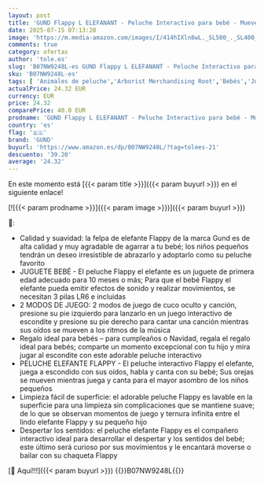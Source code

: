 ```yaml
---
layout: post
title: 'GUND Flappy L ELEFANANT - Peluche Interactivo para bebé - Mueve  Habla y Canta en francés para Despertar a tu Hijo - Peluche de Elefante  Talla 30 cm  Juguete Infantil de 1 año y más'
date: 2025-07-15 07:13:28
image: 'https://m.media-amazon.com/images/I/414hIXln8wL._SL500_._SL400_.jpg'
comments: true
category: ofertas
author: 'tole.es'
slug: 'B07NW9248L-es GUND Flappy L ELEFANANT - Peluche Interactivo para bebé -...'
sku: 'B07NW9248L-es'
tags: [ 'Animales de peluche','Arborist Merchandising Root','Bebés','Juguetes','Juguetes y juegos','Outlet de Juguetes y Juegos','Peluches','Self Service','Special Features Stores','b6d17eda-2c26-45ed-a098-453a9f96e839_0','b6d17eda-2c26-45ed-a098-453a9f96e839_2801','b6d17eda-2c26-45ed-a098-453a9f96e839_5501','bebé','gund','🇪🇸', ]
actualPrice: 24.32 EUR
currency: EUR
price: 24.32
comparePrice: 40.0 EUR
prodname: 'GUND Flappy L ELEFANANT - Peluche Interactivo para bebé - Mueve  Habla y Canta en francés para Despertar a tu Hijo - Peluche de Elefante  Talla 30 cm  Juguete Infantil de 1 año y más'
country: 'es'
flag: '🇪🇸'
brand: 'GUND'
buyurl: 'https://www.amazon.es/dp/B07NW9248L/?tag=tolees-21'
descuento: '39.20'
average: '24.32'
---
```


En este momento está [{{< param title >}}]({{< param buyurl >}}) en el siguiente enlace!

[![{{< param prodname >}}]({{< param image >}})]({{< param buyurl >}})

🔎:

- Calidad y suavidad: la felpa de elefante Flappy de la marca Gund es de alta calidad y muy agradable de agarrar a tu bebé; los niños pequeños tendrán un deseo irresistible de abrazarlo y adoptarlo como su peluche favorito
- JUGUETE BEBÉ - El peluche Flappy el elefante es un juguete de primera edad adecuado para 10 meses o más; Para que el bebé Flappy el elefante pueda emitir efectos de sonido y realizar movimientos, se necesitan 3 pilas LR6 e incluidas
- 2 MODOS DE JUEGO: 2 modos de juego de cuco oculto y canción, presione su pie izquierdo para lanzarlo en un juego interactivo de escondite y presione su pie derecho para cantar una canción mientras sus oídos se mueven a los ritmos de la música
- Regalo ideal para bebés – para cumpleaños o Navidad, regala el regalo ideal para bebés; comparte un momento excepcional con tu hijo y mira jugar al escondite con este adorable peluche interactivo
- PELUCHE ELEFANTE FLAPPY - El peluche interactivo Flappy el elefante, juega a escondido con sus oídos, habla y canta con su bebé; Sus orejas se mueven mientras juega y canta para el mayor asombro de los niños pequeños
- Limpieza fácil de superficie: el adorable peluche Flappy es lavable en la superficie para una limpieza sin complicaciones que se mantiene suave; de lo que se observan momentos de juego y ternura infinita entre el lindo elefante Flappy y su pequeño hijo
- Despertar los sentidos: el peluche elefante Flappy es el compañero interactivo ideal para desarrollar el despertar y los sentidos del bebé; este último será curioso por sus movimientos y le encantará moverse o bailar con su chaqueta Flappy

[🛒 Aquí!!!]({{< param buyurl >}})
{{<world>}}B07NW9248L{{</world>}}
